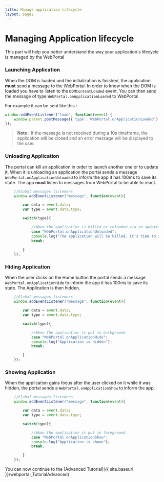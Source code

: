 ```yaml
---
title: Manage application lifecycle
layout: page2
---
```


# Managing Application lifecycle

This part will help you better understand the way your application's lifecycle is managed by the WebPortal

### Launching Application

When the DOM is loaded and the initialization is finished, the application **must** send a message to the WebPortal.
In order to know when the DOM is loaded you have to listen to the `DOMContentLoaded` event.
You can then send the message of type `WebPortal.onApplicationLoaded` to WebPortal.

For example it can be sent like this :

```javascript
window.addEventListener("load", function(event) {
    window.parent.postMessage({'type':'WebPortal.onApplicationLoaded'}, '*');
});
```

>**Note :** If the message is not received during a 10s timeframe, the application will be closed and an error message will be displayed to the user.

### Unloading Application

The portal can kill an application in order to launch another one or to update it.
When it is unloading an application the portal sends a message `WebPortal.onApplicationUnloaded` to inform the app it has 100ms to save its state.
The app **must** listen to messages from WebPortal to be able to react.

```javascript
    //Global messages listeners
	window.addEventListener("message", function(event){

	    var data = event.data;
	    var type = event.data.type;

	    switch(type){

			//When the application is killed or reloaded via an update
			case "WebPortal.onApplicationUnloaded":
			console.log("The application will be killed, it's time to save your application data");
			break;
			
		}
    });
```

### Hiding Application

When the user clicks on the Home button the portal sends a message `WebPortal.onApplicationHide` to inform the app it has 100ms to save its state.
The Application is then hidden.

```javascript
    //Global messages listeners
    window.addEventListener("message", function(event){

	    var data = event.data;
	    var type = event.data.type;

	    switch(type){

			//When the application is put in background    
			case "WebPortal.onApplicationHide":  
			console.log("Application is hidden");
			break;

		}
    });
```


### Showing Application

When the application gains focus after the user clicked on it while it was hidden, the portal sends a `WebPortal.onApplicationShow` to inform the app.

```javascript
    //Global messages listeners
    window.addEventListener("message", function(event){

	    var data = event.data;
	    var type = event.data.type;

	    switch(type){

			//When the application is put in foreground
			case "WebPortal.onApplicationShow":
			console.log("Application is shown");
			break;

		}
    });
```

You can now continue to the [Advanced Tutorial]({{ site.baseurl }}/webportal_TutorialAdvanced)